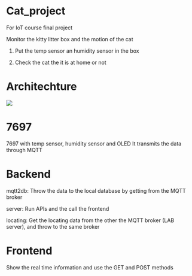 # Cat_project
For IoT course  final project


Monitor the kitty litter box and the motion of the cat

1. Put the temp sensor an humidity sensor in the box

2. Check the cat the it is at home or not



Architechture
=====
 ![](https://i.imgur.com/w4VUtqv.png)

7697
=====
7697 with temp sensor, humidity sensor and OLED
It transmits the data through MQTT

Backend
=====
mqtt2db: Throw the data to the local database by getting from the MQTT broker

server: Run APIs and the call the frontend

locating: Get the locating data from the other the MQTT broker (LAB server), and throw to the same broker

Frontend
=====
Show the real time information and use the GET and POST methods
